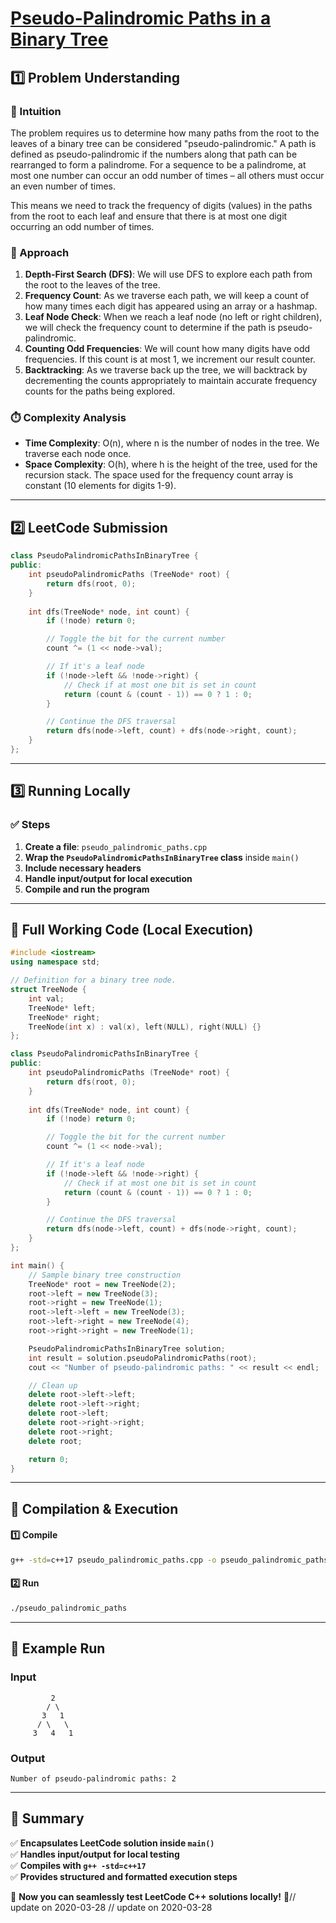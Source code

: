 # **[Pseudo-Palindromic Paths in a Binary Tree](https://leetcode.com/problems/pseudo-palindromic-paths-in-a-binary-tree/description/)**  

## **1️⃣ Problem Understanding**  
### **📌 Intuition**  
The problem requires us to determine how many paths from the root to the leaves of a binary tree can be considered "pseudo-palindromic." A path is defined as pseudo-palindromic if the numbers along that path can be rearranged to form a palindrome. For a sequence to be a palindrome, at most one number can occur an odd number of times – all others must occur an even number of times. 

This means we need to track the frequency of digits (values) in the paths from the root to each leaf and ensure that there is at most one digit occurring an odd number of times. 

### **🚀 Approach**  
1. **Depth-First Search (DFS)**: We will use DFS to explore each path from the root to the leaves of the tree.
2. **Frequency Count**: As we traverse each path, we will keep a count of how many times each digit has appeared using an array or a hashmap.
3. **Leaf Node Check**: When we reach a leaf node (no left or right children), we will check the frequency count to determine if the path is pseudo-palindromic.
4. **Counting Odd Frequencies**: We will count how many digits have odd frequencies. If this count is at most 1, we increment our result counter.
5. **Backtracking**: As we traverse back up the tree, we will backtrack by decrementing the counts appropriately to maintain accurate frequency counts for the paths being explored.

### **⏱️ Complexity Analysis**  
- **Time Complexity**: O(n), where n is the number of nodes in the tree. We traverse each node once.
- **Space Complexity**: O(h), where h is the height of the tree, used for the recursion stack. The space used for the frequency count array is constant (10 elements for digits 1-9).

---  

## **2️⃣ LeetCode Submission**  
```cpp
class PseudoPalindromicPathsInBinaryTree {
public:
    int pseudoPalindromicPaths (TreeNode* root) {
        return dfs(root, 0);
    }
    
    int dfs(TreeNode* node, int count) {
        if (!node) return 0;

        // Toggle the bit for the current number
        count ^= (1 << node->val);

        // If it's a leaf node
        if (!node->left && !node->right) {
            // Check if at most one bit is set in count
            return (count & (count - 1)) == 0 ? 1 : 0;
        }

        // Continue the DFS traversal
        return dfs(node->left, count) + dfs(node->right, count);
    }
};
```  

---  

## **3️⃣ Running Locally**  
### **✅ Steps**  
1. **Create a file**: `pseudo_palindromic_paths.cpp`  
2. **Wrap the `PseudoPalindromicPathsInBinaryTree` class** inside `main()`  
3. **Include necessary headers**  
4. **Handle input/output for local execution**  
5. **Compile and run the program**  

---  

## **📝 Full Working Code (Local Execution)**  
```cpp
#include <iostream>
using namespace std;

// Definition for a binary tree node.
struct TreeNode {
    int val;
    TreeNode* left;
    TreeNode* right;
    TreeNode(int x) : val(x), left(NULL), right(NULL) {}
};

class PseudoPalindromicPathsInBinaryTree {
public:
    int pseudoPalindromicPaths (TreeNode* root) {
        return dfs(root, 0);
    }
    
    int dfs(TreeNode* node, int count) {
        if (!node) return 0;

        // Toggle the bit for the current number
        count ^= (1 << node->val);

        // If it's a leaf node
        if (!node->left && !node->right) {
            // Check if at most one bit is set in count
            return (count & (count - 1)) == 0 ? 1 : 0;
        }

        // Continue the DFS traversal
        return dfs(node->left, count) + dfs(node->right, count);
    }
};

int main() {
    // Sample binary tree construction
    TreeNode* root = new TreeNode(2);
    root->left = new TreeNode(3);
    root->right = new TreeNode(1);
    root->left->left = new TreeNode(3);
    root->left->right = new TreeNode(4);
    root->right->right = new TreeNode(1);

    PseudoPalindromicPathsInBinaryTree solution;
    int result = solution.pseudoPalindromicPaths(root);
    cout << "Number of pseudo-palindromic paths: " << result << endl;

    // Clean up
    delete root->left->left;
    delete root->left->right;
    delete root->left;
    delete root->right->right;
    delete root->right;
    delete root;

    return 0;
}
```  

---  

## **🔧 Compilation & Execution**  
#### **1️⃣ Compile**  
```bash
g++ -std=c++17 pseudo_palindromic_paths.cpp -o pseudo_palindromic_paths
```  

#### **2️⃣ Run**  
```bash
./pseudo_palindromic_paths
```  

---  

## **🎯 Example Run**  
### **Input**  
```
         2
        / \
       3   1
      / \   \
     3   4   1
```  
### **Output**  
```
Number of pseudo-palindromic paths: 2
```  

---  

## **📌 Summary**  
✅ **Encapsulates LeetCode solution inside `main()`**  
✅ **Handles input/output for local testing**  
✅ **Compiles with `g++ -std=c++17`**  
✅ **Provides structured and formatted execution steps**  

🚀 **Now you can seamlessly test LeetCode C++ solutions locally!** 🚀// update on 2020-03-28
// update on 2020-03-28

